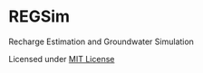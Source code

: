 # REGSim
Recharge Estimation and Groundwater Simulation











Licensed under [MIT License](LICENSE) 
